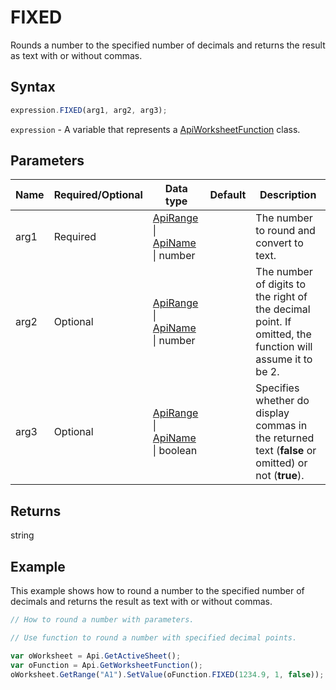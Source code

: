 # FIXED

Rounds a number to the specified number of decimals and returns the result as text with or without commas.

## Syntax

```javascript
expression.FIXED(arg1, arg2, arg3);
```

`expression` - A variable that represents a [ApiWorksheetFunction](../ApiWorksheetFunction.md) class.

## Parameters

| **Name** | **Required/Optional** | **Data type** | **Default** | **Description** |
| ------------- | ------------- | ------------- | ------------- | ------------- |
| arg1 | Required | [ApiRange](../../ApiRange/ApiRange.md) \| [ApiName](../../ApiName/ApiName.md) \| number |  | The number to round and convert to text. |
| arg2 | Optional | [ApiRange](../../ApiRange/ApiRange.md) \| [ApiName](../../ApiName/ApiName.md) \| number |  | The number of digits to the right of the decimal point. If omitted, the function will assume it to be 2. |
| arg3 | Optional | [ApiRange](../../ApiRange/ApiRange.md) \| [ApiName](../../ApiName/ApiName.md) \| boolean |  | Specifies whether do display commas in the returned text (**false** or omitted) or not (**true**). |

## Returns

string

## Example

This example shows how to round a number to the specified number of decimals and returns the result as text with or without commas.

```javascript editor-xlsx
// How to round a number with parameters.

// Use function to round a number with specified decimal points.

var oWorksheet = Api.GetActiveSheet();
var oFunction = Api.GetWorksheetFunction();
oWorksheet.GetRange("A1").SetValue(oFunction.FIXED(1234.9, 1, false));
```
